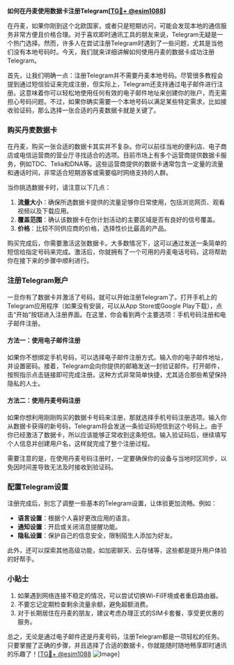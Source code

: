 **如何在丹麦使用数据卡注册Telegram[[TG💪+ @esim1088](https://t.me/s/esim1088)]**

在丹麦，如果你刚到这个北欧国家，或者只是短期访问，可能会发现本地的通信服务非常方便且价格合理。对于喜欢即时通讯工具的朋友来说，Telegram无疑是一个热门选择。然而，许多人在尝试注册Telegram时遇到了一些问题，尤其是当他们没有本地号码时。今天，我们就来详细讲解如何使用丹麦的数据卡成功注册Telegram。

首先，让我们明确一点：注册Telegram并不需要丹麦本地号码。尽管很多教程会提到通过短信验证来完成注册，但实际上，Telegram还支持通过电子邮件进行注册。这意味着你可以轻松地使用任何有效的电子邮件地址来创建你的账户，而无需担心号码问题。不过，如果你确实需要一个本地号码以满足某些特定需求，比如接收验证码，那么选择一张合适的丹麦数据卡就是关键了。

### 购买丹麦数据卡

在丹麦，购买一张合适的数据卡其实并不复杂。你可以前往当地的便利店、电子商店或电信运营商的营业厅寻找适合的选项。目前市场上有多个运营商提供数据卡服务，例如TDC、Telia和DNA等。这些运营商提供的数据卡通常包含一定量的流量和通话时间，非常适合短期游客或需要临时网络支持的人群。

当你挑选数据卡时，请注意以下几点：

1. **流量大小**：确保所选数据卡提供的流量足够你日常使用，包括浏览网页、观看视频以及下载应用。
2. **覆盖范围**：确认该数据卡在你计划活动的主要区域是否有良好的信号覆盖。
3. **价格**：比较不同供应商的价格，选择性价比最高的产品。

购买完成后，你需要激活这张数据卡。大多数情况下，这可以通过发送一条简单的短信给指定号码来完成。激活后，你就拥有了一个可用的丹麦电话号码，这将帮助你在接下来的步骤中顺利进行。

### 注册Telegram账户

一旦你有了数据卡并激活了号码，就可以开始注册Telegram了。打开手机上的Telegram应用程序（如果没有安装，可以从App Store或Google Play下载），点击“开始”按钮进入注册界面。在这里，你会看到两个主要选项：手机号码注册和电子邮件注册。

#### 方法一：使用电子邮件注册

如果你不想绑定手机号码，可以选择电子邮件注册方式。输入你的电子邮件地址，并设置密码。接着，Telegram会向你提供的邮箱发送一封验证邮件。打开邮件，按照指示点击链接即可完成注册。这种方式非常简单快捷，尤其适合那些希望保持隐私的人士。

#### 方法二：使用丹麦号码注册

如果你想利用刚刚购买的数据卡号码来注册，那就选择手机号码注册选项。输入你从数据卡获得的新号码，Telegram将会发送一条验证码短信到这个号码上。由于你已经激活了数据卡，所以应该能够正常收到这条短信。输入验证码后，继续填写个人信息并创建用户名，这样就完成了整个注册过程。

需要注意的是，在使用丹麦号码注册时，一定要确保你的设备与当地时区同步，以免因时间差导致无法及时接收到验证码。

### 配置Telegram设置

注册完成后，别忘了调整一些基本的Telegram设置，让体验更加流畅。例如：

- **语言设置**：根据个人喜好更改应用的语言。
- **通知设置**：开启或关闭消息提醒功能。
- **隐私设置**：保护自己的信息安全，限制陌生人添加为好友。

此外，还可以探索其他高级功能，如加密聊天、云存储等，这些都是提升用户体验的好帮手。

### 小贴士

1. 如果遇到网络连接不稳定的情况，可以尝试切换Wi-Fi环境或者重启路由器。
2. 不要忘记定期检查剩余流量余额，避免超额消费。
3. 对于长期居住在丹麦的朋友，建议考虑办理正式的SIM卡套餐，享受更优惠的服务。

总之，无论是通过电子邮件还是丹麦号码，注册Telegram都是一项轻松的任务。只要掌握了正确的步骤，并且选择了合适的数据卡，你就能随时随地畅享即时通讯的乐趣了！[[TG💪+ @esim1088](https://t.me/s/esim1088) ![Image](https://i.postimg.cc/4NQfJmqS/Snipaste-2025-05-13-00-14-12.png)]